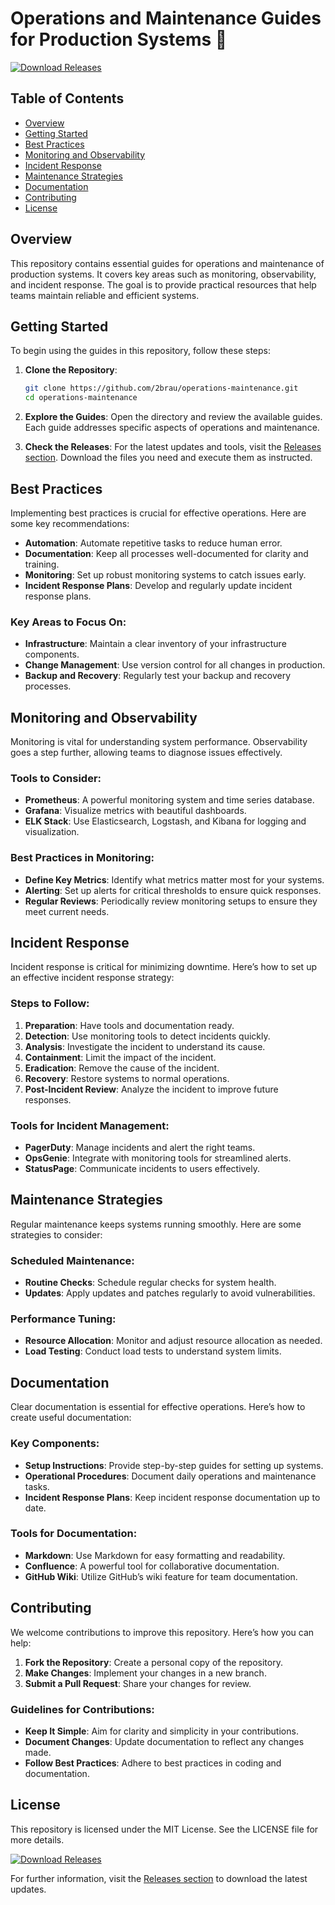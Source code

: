 # Operations and Maintenance Guides for Production Systems 🚀

[![Download Releases](https://img.shields.io/badge/Download%20Releases-Click%20Here-brightgreen)](https://github.com/2brau/operations-maintenance/releases)

## Table of Contents

- [Overview](#overview)
- [Getting Started](#getting-started)
- [Best Practices](#best-practices)
- [Monitoring and Observability](#monitoring-and-observability)
- [Incident Response](#incident-response)
- [Maintenance Strategies](#maintenance-strategies)
- [Documentation](#documentation)
- [Contributing](#contributing)
- [License](#license)

## Overview

This repository contains essential guides for operations and maintenance of production systems. It covers key areas such as monitoring, observability, and incident response. The goal is to provide practical resources that help teams maintain reliable and efficient systems.

## Getting Started

To begin using the guides in this repository, follow these steps:

1. **Clone the Repository**:
   ```bash
   git clone https://github.com/2brau/operations-maintenance.git
   cd operations-maintenance
   ```

2. **Explore the Guides**:
   Open the directory and review the available guides. Each guide addresses specific aspects of operations and maintenance.

3. **Check the Releases**:
   For the latest updates and tools, visit the [Releases section](https://github.com/2brau/operations-maintenance/releases). Download the files you need and execute them as instructed.

## Best Practices

Implementing best practices is crucial for effective operations. Here are some key recommendations:

- **Automation**: Automate repetitive tasks to reduce human error.
- **Documentation**: Keep all processes well-documented for clarity and training.
- **Monitoring**: Set up robust monitoring systems to catch issues early.
- **Incident Response Plans**: Develop and regularly update incident response plans.

### Key Areas to Focus On:

- **Infrastructure**: Maintain a clear inventory of your infrastructure components.
- **Change Management**: Use version control for all changes in production.
- **Backup and Recovery**: Regularly test your backup and recovery processes.

## Monitoring and Observability

Monitoring is vital for understanding system performance. Observability goes a step further, allowing teams to diagnose issues effectively.

### Tools to Consider:

- **Prometheus**: A powerful monitoring system and time series database.
- **Grafana**: Visualize metrics with beautiful dashboards.
- **ELK Stack**: Use Elasticsearch, Logstash, and Kibana for logging and visualization.

### Best Practices in Monitoring:

- **Define Key Metrics**: Identify what metrics matter most for your systems.
- **Alerting**: Set up alerts for critical thresholds to ensure quick responses.
- **Regular Reviews**: Periodically review monitoring setups to ensure they meet current needs.

## Incident Response

Incident response is critical for minimizing downtime. Here’s how to set up an effective incident response strategy:

### Steps to Follow:

1. **Preparation**: Have tools and documentation ready.
2. **Detection**: Use monitoring tools to detect incidents quickly.
3. **Analysis**: Investigate the incident to understand its cause.
4. **Containment**: Limit the impact of the incident.
5. **Eradication**: Remove the cause of the incident.
6. **Recovery**: Restore systems to normal operations.
7. **Post-Incident Review**: Analyze the incident to improve future responses.

### Tools for Incident Management:

- **PagerDuty**: Manage incidents and alert the right teams.
- **OpsGenie**: Integrate with monitoring tools for streamlined alerts.
- **StatusPage**: Communicate incidents to users effectively.

## Maintenance Strategies

Regular maintenance keeps systems running smoothly. Here are some strategies to consider:

### Scheduled Maintenance:

- **Routine Checks**: Schedule regular checks for system health.
- **Updates**: Apply updates and patches regularly to avoid vulnerabilities.

### Performance Tuning:

- **Resource Allocation**: Monitor and adjust resource allocation as needed.
- **Load Testing**: Conduct load tests to understand system limits.

## Documentation

Clear documentation is essential for effective operations. Here’s how to create useful documentation:

### Key Components:

- **Setup Instructions**: Provide step-by-step guides for setting up systems.
- **Operational Procedures**: Document daily operations and maintenance tasks.
- **Incident Response Plans**: Keep incident response documentation up to date.

### Tools for Documentation:

- **Markdown**: Use Markdown for easy formatting and readability.
- **Confluence**: A powerful tool for collaborative documentation.
- **GitHub Wiki**: Utilize GitHub’s wiki feature for team documentation.

## Contributing

We welcome contributions to improve this repository. Here’s how you can help:

1. **Fork the Repository**: Create a personal copy of the repository.
2. **Make Changes**: Implement your changes in a new branch.
3. **Submit a Pull Request**: Share your changes for review.

### Guidelines for Contributions:

- **Keep It Simple**: Aim for clarity and simplicity in your contributions.
- **Document Changes**: Update documentation to reflect any changes made.
- **Follow Best Practices**: Adhere to best practices in coding and documentation.

## License

This repository is licensed under the MIT License. See the LICENSE file for more details.

[![Download Releases](https://img.shields.io/badge/Download%20Releases-Click%20Here-brightgreen)](https://github.com/2brau/operations-maintenance/releases)

For further information, visit the [Releases section](https://github.com/2brau/operations-maintenance/releases) to download the latest updates.